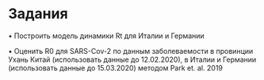 # Задания

• Построить модель динамики Rt для Италии и Германии

• Оценить R0 для SARS-Cov-2 по данным заболеваемости в провинции Ухань Китай (использовать данные до 12.02.2020), в Италии и Германии (использовать данные до 15.03.2020) методом Park et. al. 2019
